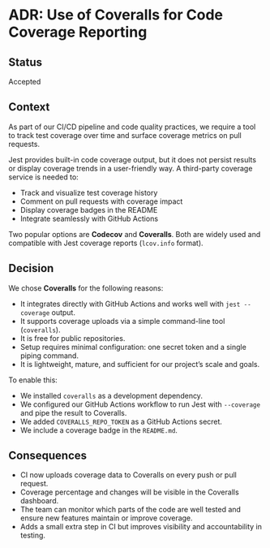 # ADR: Use of Coveralls for Code Coverage Reporting

## Status
Accepted

## Context
As part of our CI/CD pipeline and code quality practices, we require a tool to track test coverage over time and surface coverage metrics on pull requests.

Jest provides built-in code coverage output, but it does not persist results or display coverage trends in a user-friendly way. A third-party coverage service is needed to:
- Track and visualize test coverage history
- Comment on pull requests with coverage impact
- Display coverage badges in the README
- Integrate seamlessly with GitHub Actions

Two popular options are **Codecov** and **Coveralls**. Both are widely used and compatible with Jest coverage reports (`lcov.info` format).

## Decision
We chose **Coveralls** for the following reasons:
- It integrates directly with GitHub Actions and works well with `jest --coverage` output.
- It supports coverage uploads via a simple command-line tool (`coveralls`).
- It is free for public repositories.
- Setup requires minimal configuration: one secret token and a single piping command.
- It is lightweight, mature, and sufficient for our project’s scale and goals.

To enable this:
- We installed `coveralls` as a development dependency.
- We configured our GitHub Actions workflow to run Jest with `--coverage` and pipe the result to Coveralls.
- We added `COVERALLS_REPO_TOKEN` as a GitHub Actions secret.
- We include a coverage badge in the `README.md`.

## Consequences
- CI now uploads coverage data to Coveralls on every push or pull request.
- Coverage percentage and changes will be visible in the Coveralls dashboard. 
- The team can monitor which parts of the code are well tested and ensure new features maintain or improve coverage.
- Adds a small extra step in CI but improves visibility and accountability in testing.
